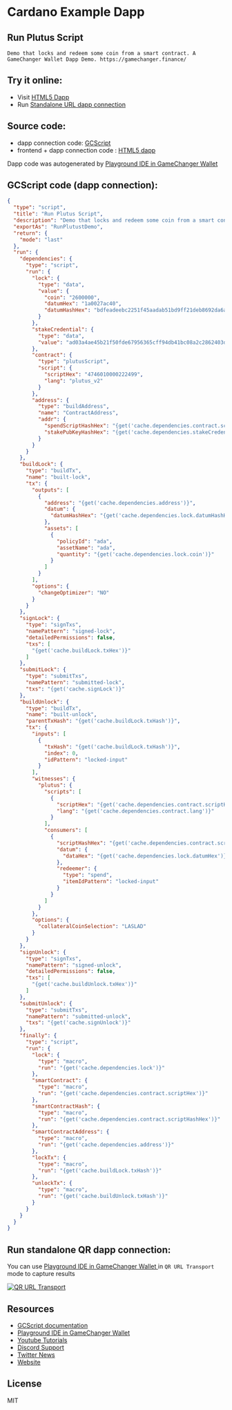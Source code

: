 
# Cardano Example Dapp

## **Run Plutus Script**

    Demo that locks and redeem some coin from a smart contract. A GameChanger Wallet Dapp Demo. https://gamechanger.finance/


## Try it online: 

-  Visit [HTML5 Dapp](https://raw.githubusercontent.com/GameChangerFinance/gamechanger.wallet/main/examples/Run%20Plutus%20Script.html)
-  Run [Standalone URL dapp connection](https://beta-wallet.gamechanger.finance/api/2/run/1-H4sIAAAAAAAAA6VW227bOBD9FUEv7QJZR5YlJ-6b4QC7RYM2aLLoQxEUI3IUC6UuFamu3cD_vjOkbEmO06hbP9kzw7mcOYf0o2-2FfpvfC3qrDL-mW8yo9jwsSm8G9WYRnu3e59EF5aVBUVcYV56Zg3GU6X4qj0opFejRMw9XeboiTIrvLQucw88nUNtyFKYGoSZeEvvL8hxtYbiAWvvEyiFxruCqvI468RbG1PpN-fnDxQlXNQkzQooBJ5TI7ipytostevTtWn4JPlqNE1N_T36eSl5EgXa-DtyNNYqscJCYiEy1Pz7GIA2jGfquSUYIOd3UA2ymYcjczgP-MPYgGnyv3FDxikEQXgBIursoNfOl8gUgTBKRBjG0zSKASQk8TSRizQNpxKTy_kilDCHixjjOF4kMqYAuBQBQBjP_B1Nog18xRVjXZgM1LNt-iCDGUSAUZyE0zQOUonzi0U8n81jkaaLSCbRNBHBJYQivJyHUTCT9H0WMVz7ZfWyVxboAx1ayMjvvrkJo4toHkwZlTAMo8WCAhUt8HD8y_fQDgFS1qj7K0iaTMllaz7zC9o9WVdtH52DT9qqvEjXTQfw4wOa168EiDVO-queHMin-yde_bHzW0BvmuQdbkdkOoKfU-x2PJId4HpIHGu723TzsMH8aelFattwaNmYqjEExefHDpbn67chrnXLL8vrIdGePc2VJ_1g2z-hqjW2PVSlysT2rbQMYj5Z33vXv7N8a4CGN9sXK7FQbIX73f2ZX9rLwy7dyfoDGfLsB9JC_fcffAujzh6KIxTZdLfZs-IGjEHWuLWj3KMp0UCmUN5gnWdau0opKI2MNM82aPawronZtDjcc_kmyTNz3IA1nmzBekzXha00KLQfqEXa1v2nUKOI0hRt2gpq4tvdhrd2lH8wCLkdMxy3suJALTP-bEZLpOMBfZPdqNwJzWlT-rzOfzNTEBPdRerk3V0Hrmj_ahitzb0u24vj5XMc6FhmLy7d5FgP6v_e_dAXGYzX10Fb7lnEuk8oPsJIG8zfPosxqWY3VE2pFFAoqBUJ6xYVivY5vl7eXi-vOgU9IdgLGjoQ7f-oyBU7paOnbYxQ0qGX01pyOVts-W-BUtvxT3kOoi733p_vsS1h_72snr6HIzOdZvdxXqfN3809uNIH-ZdP3tuRJXrPDeVkWO42o7Kculoog1vur-To2LXPwp__AJwl-fu8CgAA)

## Source code:

- dapp connection code: [GCScript](https://github.com/GameChangerFinance/gamechanger.wallet/blob/main/examples/Run%20Plutus%20Script.gcscript)
- frontend + dapp connection code : [HTML5 dapp](https://github.com/GameChangerFinance/gamechanger.wallet/blob/main/examples/Run%20Plutus%20Script.html)

Dapp code was autogenerated by [Playground IDE in GameChanger Wallet ](https://beta-wallet.gamechanger.finance/playground)

## GCScript code (dapp connection):
```json
{
  "type": "script",
  "title": "Run Plutus Script",
  "description": "Demo that locks and redeem some coin from a smart contract. A GameChanger Wallet Dapp Demo. https://gamechanger.finance/",
  "exportAs": "RunPlutustDemo",
  "return": {
    "mode": "last"
  },
  "run": {
    "dependencies": {
      "type": "script",
      "run": {
        "lock": {
          "type": "data",
          "value": {
            "coin": "2600000",
            "datumHex": "1a0027ac40",
            "datumHashHex": "bdfeadeebc2251f45aadab51bd9ff21deb8692da6a75e5559bd5daba8c0aa253"
          }
        },
        "stakeCredential": {
          "type": "data",
          "value": "ad03a4ae45b21f50fde67956365cff94db41bc08a2c2862403d8a234"
        },
        "contract": {
          "type": "plutusScript",
          "script": {
            "scriptHex": "4746010000222499",
            "lang": "plutus_v2"
          }
        },
        "address": {
          "type": "buildAddress",
          "name": "ContractAddress",
          "addr": {
            "spendScriptHashHex": "{get('cache.dependencies.contract.scriptHashHex')}",
            "stakePubKeyHashHex": "{get('cache.dependencies.stakeCredential')}"
          }
        }
      }
    },
    "buildLock": {
      "type": "buildTx",
      "name": "built-lock",
      "tx": {
        "outputs": [
          {
            "address": "{get('cache.dependencies.address')}",
            "datum": {
              "datumHashHex": "{get('cache.dependencies.lock.datumHashHex')}"
            },
            "assets": [
              {
                "policyId": "ada",
                "assetName": "ada",
                "quantity": "{get('cache.dependencies.lock.coin')}"
              }
            ]
          }
        ],
        "options": {
          "changeOptimizer": "NO"
        }
      }
    },
    "signLock": {
      "type": "signTxs",
      "namePattern": "signed-lock",
      "detailedPermissions": false,
      "txs": [
        "{get('cache.buildLock.txHex')}"
      ]
    },
    "submitLock": {
      "type": "submitTxs",
      "namePattern": "submitted-lock",
      "txs": "{get('cache.signLock')}"
    },
    "buildUnlock": {
      "type": "buildTx",
      "name": "built-unlock",
      "parentTxHash": "{get('cache.buildLock.txHash')}",
      "tx": {
        "inputs": [
          {
            "txHash": "{get('cache.buildLock.txHash')}",
            "index": 0,
            "idPattern": "locked-input"
          }
        ],
        "witnesses": {
          "plutus": {
            "scripts": [
              {
                "scriptHex": "{get('cache.dependencies.contract.scriptHex')}",
                "lang": "{get('cache.dependencies.contract.lang')}"
              }
            ],
            "consumers": [
              {
                "scriptHashHex": "{get('cache.dependencies.contract.scriptHashHex')}",
                "datum": {
                  "dataHex": "{get('cache.dependencies.lock.datumHex')}"
                },
                "redeemer": {
                  "type": "spend",
                  "itemIdPattern": "locked-input"
                }
              }
            ]
          }
        },
        "options": {
          "collateralCoinSelection": "LASLAD"
        }
      }
    },
    "signUnlock": {
      "type": "signTxs",
      "namePattern": "signed-unlock",
      "detailedPermissions": false,
      "txs": [
        "{get('cache.buildUnlock.txHex')}"
      ]
    },
    "submitUnlock": {
      "type": "submitTxs",
      "namePattern": "submitted-unlock",
      "txs": "{get('cache.signUnlock')}"
    },
    "finally": {
      "type": "script",
      "run": {
        "lock": {
          "type": "macro",
          "run": "{get('cache.dependencies.lock')}"
        },
        "smartContract": {
          "type": "macro",
          "run": "{get('cache.dependencies.contract.scriptHex')}"
        },
        "smartContractHash": {
          "type": "macro",
          "run": "{get('cache.dependencies.contract.scriptHashHex')}"
        },
        "smartContractAddress": {
          "type": "macro",
          "run": "{get('cache.dependencies.address')}"
        },
        "lockTx": {
          "type": "macro",
          "run": "{get('cache.buildLock.txHash')}"
        },
        "unlockTx": {
          "type": "macro",
          "run": "{get('cache.buildUnlock.txHash')}"
        }
      }
    }
  }
}
```

## Run standalone QR dapp connection: 

You can use [Playground IDE in GameChanger Wallet ](https://beta-wallet.gamechanger.finance/playground) in `QR URL Transport` mode to capture results

[![QR URL Transport](https://raw.githubusercontent.com/GameChangerFinance/gamechanger.wallet/main/examples/Run%20Plutus%20Script.png)](https://beta-wallet.gamechanger.finance/api/2/run/1-H4sIAAAAAAAAA6VW227bOBD9FUEv7QJZR5YlJ-6b4QC7RYM2aLLoQxEUI3IUC6UuFamu3cD_vjOkbEmO06hbP9kzw7mcOYf0o2-2FfpvfC3qrDL-mW8yo9jwsSm8G9WYRnu3e59EF5aVBUVcYV56Zg3GU6X4qj0opFejRMw9XeboiTIrvLQucw88nUNtyFKYGoSZeEvvL8hxtYbiAWvvEyiFxruCqvI468RbG1PpN-fnDxQlXNQkzQooBJ5TI7ipytostevTtWn4JPlqNE1N_T36eSl5EgXa-DtyNNYqscJCYiEy1Pz7GIA2jGfquSUYIOd3UA2ymYcjczgP-MPYgGnyv3FDxikEQXgBIursoNfOl8gUgTBKRBjG0zSKASQk8TSRizQNpxKTy_kilDCHixjjOF4kMqYAuBQBQBjP_B1Nog18xRVjXZgM1LNt-iCDGUSAUZyE0zQOUonzi0U8n81jkaaLSCbRNBHBJYQivJyHUTCT9H0WMVz7ZfWyVxboAx1ayMjvvrkJo4toHkwZlTAMo8WCAhUt8HD8y_fQDgFS1qj7K0iaTMllaz7zC9o9WVdtH52DT9qqvEjXTQfw4wOa168EiDVO-queHMin-yde_bHzW0BvmuQdbkdkOoKfU-x2PJId4HpIHGu723TzsMH8aelFattwaNmYqjEExefHDpbn67chrnXLL8vrIdGePc2VJ_1g2z-hqjW2PVSlysT2rbQMYj5Z33vXv7N8a4CGN9sXK7FQbIX73f2ZX9rLwy7dyfoDGfLsB9JC_fcffAujzh6KIxTZdLfZs-IGjEHWuLWj3KMp0UCmUN5gnWdau0opKI2MNM82aPawronZtDjcc_kmyTNz3IA1nmzBekzXha00KLQfqEXa1v2nUKOI0hRt2gpq4tvdhrd2lH8wCLkdMxy3suJALTP-bEZLpOMBfZPdqNwJzWlT-rzOfzNTEBPdRerk3V0Hrmj_ahitzb0u24vj5XMc6FhmLy7d5FgP6v_e_dAXGYzX10Fb7lnEuk8oPsJIG8zfPosxqWY3VE2pFFAoqBUJ6xYVivY5vl7eXi-vOgU9IdgLGjoQ7f-oyBU7paOnbYxQ0qGX01pyOVts-W-BUtvxT3kOoi733p_vsS1h_72snr6HIzOdZvdxXqfN3809uNIH-ZdP3tuRJXrPDeVkWO42o7Kculoog1vur-To2LXPwp__AJwl-fu8CgAA)

## Resources
- [GCScript documentation](https://beta-wallet.gamechanger.finance/doc/api/v2/api.html)
- [Playground IDE in GameChanger Wallet ](https://beta-wallet.gamechanger.finance/playground)
- [Youtube Tutorials](https://www.youtube.com/@gamechanger.finance)
- [Discord Support](https://discord.gg/vpbfyRaDKG)
- [Twitter News](https://twitter.com/GameChangerOk)
- [Website](https://gamechanger.finance)

## License
MIT 
    

